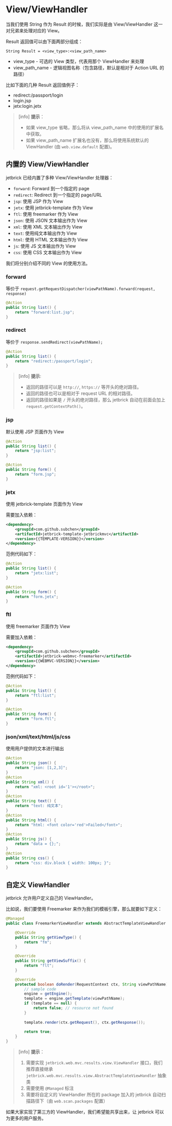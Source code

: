 View/ViewHandler
=========================================

当我们使用 String 作为 Result 的时候，我们实际是由 View/ViewHandler 这一对兄弟来处理对应的 View。

Result 返回值可以由下面两部分组成：

```
String Result = <view_type>:<view_path_name>
```

* view_type - 可选的 View 类型，代表用那个 ViewHandler 来处理
* view_path_name - 逻辑视图名称（包含路径，默认是相对于 Action URL 的路径）

比如下面的几种 Result 返回值例子：

* redirect:/passport/login
* login.jsp
* jetx:login.jetx

> [info] **提示**：
> * 如果 view_type 省略，那么将从 view_path_name 中的使用的扩展名中获取。
> * 如果 view_path_name 扩展名也没有，那么将使用系统默认的 ViewHandler (由 `web.view.default` 配置)。


内置的 View/ViewHandler
---------------------------------------

jetbrick 已经内置了多种 View/ViewHandler 处理器：

* `forward`: Forward 到一个指定的 page
* `redirect`: Redirect 到一个指定的 page/URL
* `jsp`: 使用 JSP 作为 View
* `jetx`: 使用 jetbrick-template 作为 View
* `ftl`: 使用 freemarker 作为 View
* `json`: 使用 JSON 文本输出作为 View
* `xml`: 使用 XML 文本输出作为 View
* `text`: 使用纯文本输出作为 View
* `html`: 使用 HTML 文本输出作为 View
* `js`: 使用 JS 文本输出作为 View
* `css`: 使用 CSS 文本输出作为 View

我们将分别介绍不同的 View 的使用方法。

### forward

等价于 `request.getRequestDispatcher(viewPathName).forward(request, response)`

```java
@Action
public String list() {
    return "forward:list.jsp";
}
```

### redirect

等价于 `response.sendRedirect(viewPathName);`

```java
@Action
public String list() {
    return "redirect:/passport/login";
}
```

> [info] **提示**: 
>
> * 返回的路径可以是 `http://`, `https://` 等开头的绝对路径。
> * 返回的路径也可以是相对于 request URL 的相对路径。
> * 返回的路径如果是 `/` 开头的绝对路径，那么 jetbrick 自动在前面会加上 `request.getContextPath()`。


### jsp

默认使用 JSP 页面作为 View

```java
@Action
public String list() {
    return "jsp:list";
}

@Action
public String form() {
    return "form.jsp";
}
```


### jetx

使用 jetbrick-template 页面作为 View

需要加入依赖：

```xml
<dependency>
    <groupId>com.github.subchen</groupId>
    <artifactId>jetbrick-template-jetbrickmvc</artifactId>
    <version>{{TEMPLATE-VERSION}}</version>
</dependency>
```

范例代码如下：

```java
@Action
public String list() {
    return "jetx:list";
}

@Action
public String form() {
    return "form.jetx";
}
```


### ftl

使用 freemarker 页面作为 View

需要加入依赖：

```xml
<dependency>
    <groupId>com.github.subchen</groupId>
    <artifactId>jetbrick-webmvc-freemarker</artifactId>
    <version>{{WEBMVC-VERSION}}</version>
</dependency>
```

范例代码如下：

```java
@Action
public String list() {
    return "ftl:list";
}

@Action
public String form() {
    return "form.ftl";
}
```

### json/xml/text/html/js/css

使用用户提供的文本进行输出

```java
@Action
public String json() {
    return "json: [1,2,3]";
}
@Action
public String xml() {
    return "xml: <root id='1'></root>";
}
@Action
public String text() {
    return "text: 纯文本";
}
@Action
public String html() {
    return "html: <font color='red'>Failed</font>";
}
@Action
public String js() {
    return "data = {};";
}
@Action
public String css() {
    return "css: div.block { width: 100px; }";
}
```


自定义 ViewHandler
--------------------------

jetbrick 允许用户定义自己的 ViewHandler。

比如说，我们要使用 Freemarker 来作为我们的模板引擎，那么就要如下定义：

```java
@Managed
public class FreemarkerViewHandler extends AbstractTemplateViewHandler {

    @Override
    public String getViewType() {
        return "fm";
    }

    @Override
    public String getViewSuffix() {
        return "flt";
    }

    @Override
    protected boolean doRender(RequestContext ctx, String viewPathName) {
        // sample code
        engine = getEngine();
        template = engine.getTemplate(viewPathName);
        if (template == null) {
            return false; // resource not found
        }
        
        template.render(ctx.getRequest(), ctx.getResponse());
        
        return true;
    }
}
```

> [info] **提示**：
>
> 1. 需要实现 `jetbrick.web.mvc.results.view.ViewHandler` 接口，我们推荐直接继承 `jetbrick.web.mvc.results.view.AbstractTemplateViewHandler` 抽象类
> 2. 需要使用 `@Managed` 标注
> 3. 需要将自定义的 ViewHandler 所在的 package 加入的 jetbrick 自动扫描路径下（由 `web.scan.packages` 配置）

如果大家实现了第三方的 ViewHandler，我们希望能共享出来，让 jetbrick 可以为更多的用户服务。



